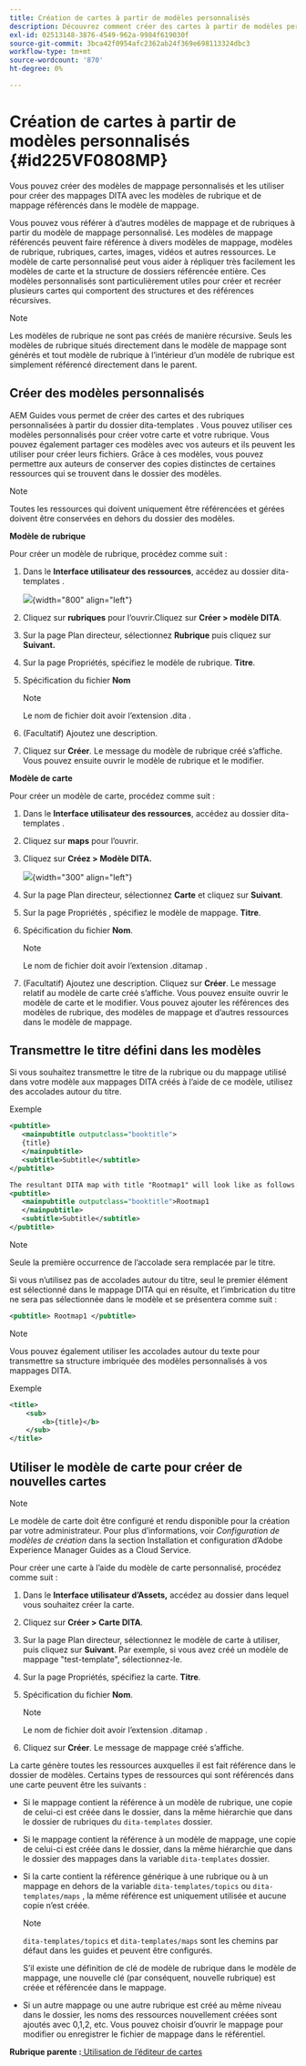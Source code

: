 ```yaml
---
title: Création de cartes à partir de modèles personnalisés
description: Découvrez comment créer des cartes à partir de modèles personnalisés
exl-id: 02513148-3876-4549-962a-9984f619030f
source-git-commit: 3bca42f0954afc2362ab24f369e698113324dbc3
workflow-type: tm+mt
source-wordcount: '870'
ht-degree: 0%

---
```


# Création de cartes à partir de modèles personnalisés {#id225VF0808MP}

Vous pouvez créer des modèles de mappage personnalisés et les utiliser pour créer des mappages DITA avec les modèles de rubrique et de mappage référencés dans le modèle de mappage.

Vous pouvez vous référer à d’autres modèles de mappage et de rubriques à partir du modèle de mappage personnalisé. Les modèles de mappage référencés peuvent faire référence à divers modèles de mappage, modèles de rubrique, rubriques, cartes, images, vidéos et autres ressources. Le modèle de carte personnalisé peut vous aider à répliquer très facilement les modèles de carte et la structure de dossiers référencée entière. Ces modèles personnalisés sont particulièrement utiles pour créer et recréer plusieurs cartes qui comportent des structures et des références récursives.

>[!NOTE]
>
> Les modèles de rubrique ne sont pas créés de manière récursive. Seuls les modèles de rubrique situés directement dans le modèle de mappage sont générés et tout modèle de rubrique à l’intérieur d’un modèle de rubrique est simplement référencé directement dans le parent.

## Créer des modèles personnalisés

AEM Guides vous permet de créer des cartes et des rubriques personnalisées à partir du dossier dita-templates . Vous pouvez utiliser ces modèles personnalisés pour créer votre carte et votre rubrique. Vous pouvez également partager ces modèles avec vos auteurs et ils peuvent les utiliser pour créer leurs fichiers. Grâce à ces modèles, vous pouvez permettre aux auteurs de conserver des copies distinctes de certaines ressources qui se trouvent dans le dossier des modèles.

>[!NOTE]
>
> Toutes les ressources qui doivent uniquement être référencées et gérées doivent être conservées en dehors du dossier des modèles.

**Modèle de rubrique**

Pour créer un modèle de rubrique, procédez comme suit :

1. Dans le **Interface utilisateur des ressources**, accédez au dossier dita-templates .

   ![](images/dita-templates.png){width="800" align="left"}

1. Cliquez sur **rubriques** pour l’ouvrir.Cliquez sur **Créer \> modèle DITA**.
1. Sur la page Plan directeur, sélectionnez **Rubrique** puis cliquez sur **Suivant.**
1. Sur la page Propriétés, spécifiez le modèle de rubrique. **Titre**.
1. Spécification du fichier **Nom**

   >[!NOTE]
   >
   > Le nom de fichier doit avoir l’extension .dita .

1. \(Facultatif\) Ajoutez une description.
1. Cliquez sur **Créer**. Le message du modèle de rubrique créé s’affiche. Vous pouvez ensuite ouvrir le modèle de rubrique et le modifier.

**Modèle de carte**

Pour créer un modèle de carte, procédez comme suit :

1. Dans le **Interface utilisateur des ressources**, accédez au dossier dita-templates .
1. Cliquez sur **maps** pour l’ouvrir.
1. Cliquez sur **Créez \> Modèle DITA.**

   ![](images/create-dita-template.png){width="300" align="left"}

1. Sur la page Plan directeur, sélectionnez **Carte** et cliquez sur **Suivant**.
1. Sur la page Propriétés , spécifiez le modèle de mappage. **Titre**.
1. Spécification du fichier **Nom**.

   >[!NOTE]
   >
   > Le nom de fichier doit avoir l’extension .ditamap .

1. (Facultatif\) Ajoutez une description. Cliquez sur **Créer**. Le message relatif au modèle de carte créé s’affiche. Vous pouvez ensuite ouvrir le modèle de carte et le modifier. Vous pouvez ajouter les références des modèles de rubrique, des modèles de mappage et d’autres ressources dans le modèle de mappage.

## Transmettre le titre défini dans les modèles

Si vous souhaitez transmettre le titre de la rubrique ou du mappage utilisé dans votre modèle aux mappages DITA créés à l’aide de ce modèle, utilisez des accolades autour du titre.

Exemple

```XML
<pubtitle>
   <mainpubtitle outputclass="booktitle">
   {title}
   </mainpubtitle>
   <subtitle>Subtitle</subtitle>
</pubtitle>

The resultant DITA map with title "Rootmap1" will look like as follows:
<pubtitle>
   <mainpubtitle outputclass="booktitle">Rootmap1
   </mainpubtitle>
   <subtitle>Subtitle</subtitle>
</pubtitle>
```

>[!NOTE]
> Seule la première occurrence de l’accolade sera remplacée par le titre.

Si vous n’utilisez pas de accolades autour du titre, seul le premier élément est sélectionné dans le mappage DITA qui en résulte, et l’imbrication du titre ne sera pas sélectionnée dans le modèle et se présentera comme suit :

```XML
<pubtitle> Rootmap1 </pubtitle>
```

>[!NOTE]
> Vous pouvez également utiliser les accolades autour du texte pour transmettre sa structure imbriquée des modèles personnalisés à vos mappages DITA.

Exemple

```XML
<title>    
    <sub>        
        <b>{title}</b>    
    </sub>
</title>
```

## Utiliser le modèle de carte pour créer de nouvelles cartes

>[!NOTE]
>
> Le modèle de carte doit être configuré et rendu disponible pour la création par votre administrateur. Pour plus d’informations, voir *Configuration de modèles de création* dans la section Installation et configuration d’Adobe Experience Manager Guides as a Cloud Service.

Pour créer une carte à l’aide du modèle de carte personnalisé, procédez comme suit :

1. Dans le **Interface utilisateur d’Assets,** accédez au dossier dans lequel vous souhaitez créer la carte.
1. Cliquez sur **Créer \> Carte DITA**.
1. Sur la page Plan directeur, sélectionnez le modèle de carte à utiliser, puis cliquez sur **Suivant**. Par exemple, si vous avez créé un modèle de mappage &quot;test-template&quot;, sélectionnez-le.
1. Sur la page Propriétés, spécifiez la carte. **Titre**.
1. Spécification du fichier **Nom**.

   >[!NOTE]
   >
   > Le nom de fichier doit avoir l’extension .ditamap .

1. Cliquez sur **Créer**. Le message de mappage créé s’affiche.


La carte génère toutes les ressources auxquelles il est fait référence dans le dossier de modèles. Certains types de ressources qui sont référencés dans une carte peuvent être les suivants :

- Si le mappage contient la référence à un modèle de rubrique, une copie de celui-ci est créée dans le dossier, dans la même hiérarchie que dans le dossier de rubriques du `dita-templates` dossier.
- Si le mappage contient la référence à un modèle de mappage, une copie de celui-ci est créée dans le dossier, dans la même hiérarchie que dans le dossier des mappages dans la variable `dita-templates` dossier.
- Si la carte contient la référence générique à une rubrique ou à un mappage en dehors de la variable `dita-templates/topics` ou `dita-templates/maps` , la même référence est uniquement utilisée et aucune copie n’est créée.

   >[!NOTE]
   >
   > `dita-templates/topics` et `dita-templates/maps` sont les chemins par défaut dans les guides et peuvent être configurés.


   S’il existe une définition de clé de modèle de rubrique dans le modèle de mappage, une nouvelle clé \(par conséquent, nouvelle rubrique\) est créée et référencée dans le mappage.

- Si un autre mappage ou une autre rubrique est créé au même niveau dans le dossier, les noms des ressources nouvellement créées sont ajoutés avec 0,1,2, etc. Vous pouvez choisir d’ouvrir le mappage pour modifier ou enregistrer le fichier de mappage dans le référentiel.

**Rubrique parente :**[ Utilisation de l’éditeur de cartes](map-editor.md)

